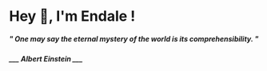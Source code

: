 <h1 title="head"> Hey 👋, I'm Endale !</h1>

**<h5><i>" One may say the eternal mystery of the world is its comprehensibility. "</i></h5>**

*<b>___ Albert Einstein ___</b>*
